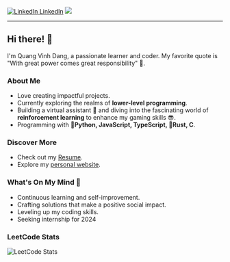 [![LinkedIn](https://i.stack.imgur.com/gVE0j.png) LinkedIn](https://www.linkedin.com/in/quang-vinh-dang-788ab0194/)
![](https://komarev.com/ghpvc/?username=qvd808&label=PROFILE+VIEWS)

---

## Hi there! 👋

I'm Quang Vinh Dang, a passionate learner and coder. My favorite quote is "With great power comes great responsibility" 😤.

### About Me

- Love creating impactful projects.
- Currently exploring the realms of **lower-level programming**.
- Building a virtual assistant 🤖 and diving into the fascinating world of **reinforcement learning** to enhance my gaming skills 😎.
- Programming with **🐍Python, JavaScript, TypeScript, 🦀Rust, C**. 

### Discover More

- Check out my [Resume](https://drive.google.com/drive/u/2/home).
- Explore my [personal website](https://qvd808.github.io/portfolio/).

### What's On My Mind 🤔

- Continuous learning and self-improvement.
- Crafting solutions that make a positive social impact.
- Leveling up my coding skills.
- Seeking internship for 2024

### LeetCode Stats

![LeetCode Stats](https://leetcard.jacoblin.cool/qvd808)

<!---
qvd808/qvd808 is a ✨ special ✨ repository because its `README.md` (this file) appears on your GitHub profile.
You can click the Preview link to take a look at your changes.
--->
